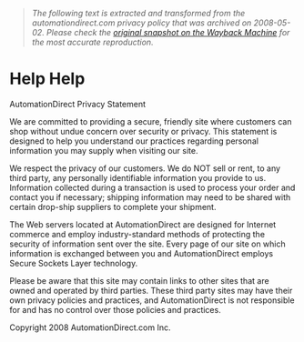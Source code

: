 > *The following text is extracted and transformed from the automationdirect.com privacy policy that was archived on 2008-05-02. Please check the [original snapshot on the Wayback Machine](https://web.archive.org/web/20080502030528id_/http%3A//automationdirect.com/adc/Help/Help%3Fprivacy%3Dshow) for the most accurate reproduction.*

# Help Help

AutomationDirect Privacy Statement

We are committed to providing a secure, friendly site where customers can shop without undue concern over security or privacy. This statement is designed to help you understand our practices regarding personal information you may supply when visiting our site. 

We respect the privacy of our customers. We do NOT sell or rent, to any third party, any personally identifiable information you provide to us. Information collected during a transaction is used to process your order and contact you if necessary; shipping information may need to be shared with certain drop-ship suppliers to complete your shipment. 

The Web servers located at AutomationDirect are designed for Internet commerce and employ industry-standard methods of protecting the security of information sent over the site. Every page of our site on which information is exchanged between you and AutomationDirect employs Secure Sockets Layer technology. 

Please be aware that this site may contain links to other sites that are owned and operated by third parties. These third party sites may have their own privacy policies and practices, and AutomationDirect is not responsible for and has no control over those policies and practices. 

Copyright 2008 AutomationDirect.com Inc. 

